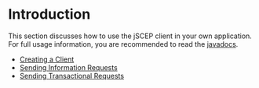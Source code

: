 

# Introduction #

This section discusses how to use the jSCEP client in your own application.  For full usage information, you are recommended to read the [javadocs](http://jscep.googlecode.com/svn/trunk/documentation/index.html).

  * [Creating a Client](ClientConfiguration.md)
  * [Sending Information Requests](InformationRequests.md)
  * [Sending Transactional Requests](TransactionalRequests.md)